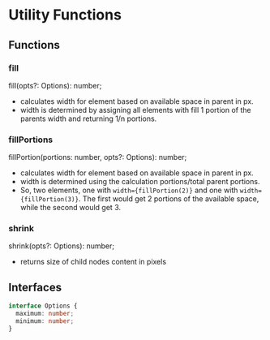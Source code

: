 # Utility Functions

## Functions

### fill

fill(opts?: Options): number;

- calculates width for element based on available space in parent in px.
- width is determined by assigning all elements with fill 1 portion of the parents width and returning 1/n portions.

### fillPortions

fillPortion(portions: number, opts?: Options): number;

- calculates width for element based on available space in parent in px.
- width is determined using the calculation portions/total parent portions.
- So, two elements, one with `width={fillPortion(2)}` and one with `width={fillPortion(3)}`. The first would get 2 portions of the available space, while the second would get 3.

### shrink

shrink(opts?: Options): number;

- returns size of child nodes content in pixels

## Interfaces

```TypeScript
interface Options {
  maximum: number;
  minimum: number;
}
```

